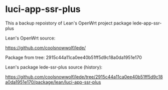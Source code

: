 # luci-app-ssr-plus

This a backup repoistory of Lean's OpenWrt project package lede-app-ssr-plus

Lean's OpenWrt source:

<https://github.com/coolsnowwolf/lede/>

Package from tree: 2915c44a11ca0ee40b51ff5d9c18a0da1951e170

Lean's package lede-ssr-plus source (history):

<https://github.com/coolsnowwolf/lede/tree/2915c44a11ca0ee40b51ff5d9c18a0da1951e170/package/lean/luci-app-ssr-plus>
